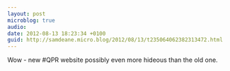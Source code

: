```yaml
---
layout: post
microblog: true
audio: 
date: 2012-08-13 18:23:34 +0100
guid: http://samdeane.micro.blog/2012/08/13/t235064062382313472.html
---
```

Wow - new #QPR website possibly even more hideous than the old one.
